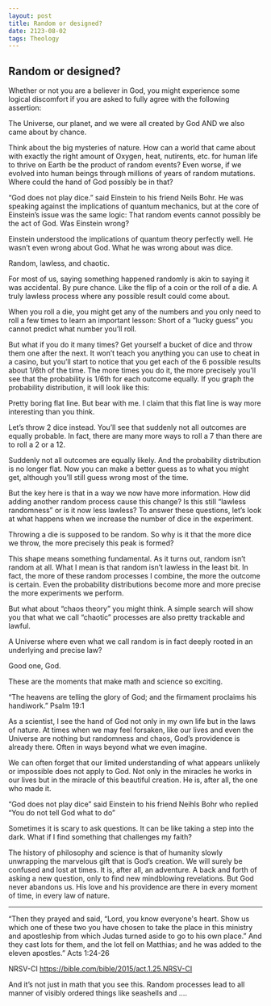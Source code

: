 ```yaml
---
layout: post
title: Random or designed?
date: 2123-08-02 
tags: Theology
---
```

## Random or designed?


Whether or not you are a believer in God, you might experience some logical discomfort if you are asked to fully agree with the following assertion:

The Universe, our planet, and we were all created by God 
AND we also came about by chance. 

Think about the big mysteries of nature. How can a world that came about with exactly the right amount of Oxygen, heat, nutirents, etc. for human life to thrive on Earth be the product of random events? Even worse, if we evolved into human beings through millions of years of random mutations. Where could the hand of God possibly be in that? 

“God does not play dice.” said Einstein to his friend Neils Bohr. 
He was speaking against the implications of quantum mechanics, but at the core of Einstein’s issue was the same logic: That random events cannot possibly be the act of God. Was Einstein wrong?

Einstein understood the implications of quantum theory perfectly well. He wasn’t even wrong about God. What he was wrong about was dice.  


Random, lawless, and chaotic.

For most of us, saying something happened randomly is akin to saying it was accidental. By pure chance. Like the flip of a coin or the roll of a die. A truly lawless process where any possible result could come about. 

When you roll a die, you might get any of the numbers and you only need to roll a few times to learn an important lesson: Short of a “lucky guess” you cannot predict what number you’ll roll. 

But what if you do it many times? Get yourself a bucket of dice and throw them one after the next. It won’t teach you anything you can use to cheat in a casino, but you’ll start to notice that you get each of the 6 possible results about 1/6th of the time. The more times you do it, the more precisely you’ll see that the probability is 1/6th for each outcome equally. If you graph the probability distribution, it will look like this: 

Pretty boring flat line. But bear with me. I claim that this flat line is way more interesting than you think. 

Let’s throw 2 dice instead. You’ll see that suddenly not all outcomes are equally probable. 
In fact, there are many more ways to roll a 7 than there are to roll a 2 or a 12. 

Suddenly not all outcomes are equally likely. And the probability distribution is no longer flat. Now you can make a better guess as to what you might get, although you’ll still guess wrong most of the time. 

But the key here is that in a way we now have more information. How did adding another random process cause this change? Is this still “lawless randomness” or is it now less lawless? To answer these questions, let’s look at what happens when we increase the number of dice in the experiment. 



Throwing a die is supposed to be random. So why is it that the more dice we throw, the more precisely this peak is formed? 


This shape means something fundamental. As it turns out,  random isn’t random at all. What I mean is that random isn’t lawless in the least bit. In fact, the more of these random processes I combine, the more the outcome is certain. Even the probability distributions become more and more precise the more experiments we perform. 

But what about “chaos theory” you might think. A simple search will show you that what we call “chaotic” processes are also pretty trackable and lawful. 




A Universe where even what we call random is in fact deeply rooted in an underlying and precise law? 

Good one, God. 

These are the moments that make math and science so exciting. 

“The heavens are telling the glory of God; 
and the firmament proclaims his handiwork.”
Psalm 19:1

As a scientist, I see the hand of God not only in my own life but in the laws of nature. At times when we may feel forsaken, like our lives and even the Universe are nothing but randomness and chaos, God’s providence is already there. Often in ways beyond what we even imagine. 

We can often forget that our limited understanding of what appears unlikely or impossible does not apply to God. Not only in the miracles he works in our lives but in the miracle of this beautiful creation. He is, after all, the one who made it. 

“God does not play dice” said Einstein to his friend Neihls Bohr who replied “You do not tell God what to do”

Sometimes it is scary to ask questions. It can be like taking a step into the dark. What if I find something that challenges my faith? 

The history of philosophy and science is that of humanity slowly unwrapping the marvelous gift that is God’s creation. We will surely be confused and lost at times.  It is, after all, an adventure. A back and forth of asking a new question, only to find new mindblowing revelations. But God never abandons us. His love and his providence are there in every moment of time, in every law of nature. 

____________________

“Then they prayed and said, “Lord, you know everyone's heart. Show us which one of these two you have chosen to take the place in this ministry and apostleship from which Judas turned aside to go to his own place.” And they cast lots for them, and the lot fell on Matthias; and he was added to the eleven apostles.”
‭‭Acts‬ ‭1‬:‭24‬-‭26‬ ‭

NRSV-CI‬‬
https://bible.com/bible/2015/act.1.25.NRSV-CI 




And it’s not just in math that you see this. Random processes lead to all manner of visibly ordered things like seashells and …. 


















